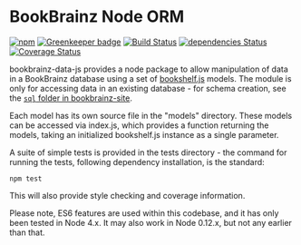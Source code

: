 # BookBrainz Node ORM

[![npm](https://img.shields.io/npm/v/bookbrainz-data.svg)](https://www.npmjs.com/package/bookbrainz-data)
[![Greenkeeper badge](https://badges.greenkeeper.io/bookbrainz/bookbrainz-data-js.svg)](https://greenkeeper.io/)
[![Build Status](https://travis-ci.org/bookbrainz/bookbrainz-data-js.svg?branch=master)](https://travis-ci.org/bookbrainz/bookbrainz-data-js)
[![dependencies Status](https://david-dm.org/bookbrainz/bookbrainz-data-js/status.svg)](https://david-dm.org/bookbrainz/bookbrainz-data-js)
[![Coverage Status](https://coveralls.io/repos/github/bookbrainz/bookbrainz-data-js/badge.svg?branch=master)](https://coveralls.io/github/bookbrainz/bookbrainz-data-js?branch=master)

bookbrainz-data-js provides a node package to allow manipulation of data in a BookBrainz database using a set
of [bookshelf.js](http://bookshelfjs.org/) models. The module is only for accessing data in an existing database - for schema creation, see the [`sql` folder in bookbrainz-site](https://github.com/bookbrainz/bookbrainz-site/tree/master/sql).

Each model has its own source file in the "models" directory. These models can be accessed via index.js, which provides a function returning the models, taking an initialized bookshelf.js instance as a single parameter.

A suite of simple tests is provided in the tests directory - the command for running the tests, following dependency installation, is the standard:

    npm test

This will also provide style checking and coverage information.

Please note, ES6 features are used within this codebase, and it has only been tested in Node 4.x. It may also work in Node 0.12.x, but not any earlier than that.
